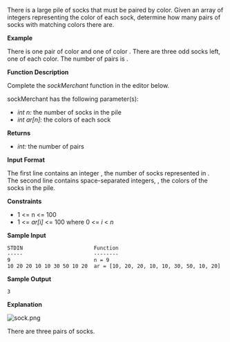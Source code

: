 There is a large pile of socks that must be paired by color. Given an array of integers representing the color of each sock, determine how many pairs of socks with matching colors there are.

**Example**


There is one pair of color and one of color . There are three odd socks left, one of each color. The number of pairs is .

**Function Description**

Complete the _sockMerchant_ function in the editor below.

sockMerchant has the following parameter(s):

*   _int n:_ the number of socks in the pile
*   _int ar\[n\]:_ the colors of each sock

**Returns**

*   _int:_ the number of pairs

**Input Format**

The first line contains an integer , the number of socks represented in .  
The second line contains space-separated integers, , the colors of the socks in the pile.

**Constraints**

*   1 <= n <= 100
*   1 <= <em>ar[i]</em> <= 100 where 0 <= <em>i</em> < <em>n</em>

**Sample Input**

    STDIN                       Function
    -----                       --------
    9                           n = 9
    10 20 20 10 10 30 50 10 20  ar = [10, 20, 20, 10, 10, 30, 50, 10, 20]


**Sample Output**

    3


**Explanation**

![sock.png](https://s3.amazonaws.com/hr-challenge-images/25168/1474122392-c7b9097430-sock.png)

There are three pairs of socks.